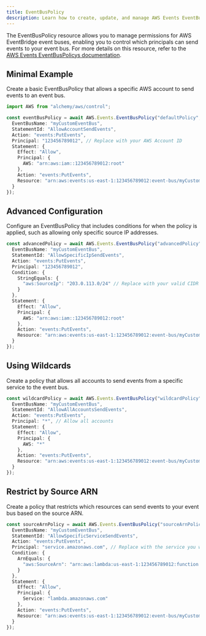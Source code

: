 ```yaml
---
title: EventBusPolicy
description: Learn how to create, update, and manage AWS Events EventBusPolicys using Alchemy Cloud Control.
---
```


The EventBusPolicy resource allows you to manage permissions for AWS EventBridge event buses, enabling you to control which principals can send events to your event bus. For more details on this resource, refer to the [AWS Events EventBusPolicys documentation](https://docs.aws.amazon.com/events/latest/userguide/).

## Minimal Example

Create a basic EventBusPolicy that allows a specific AWS account to send events to an event bus.

```ts
import AWS from "alchemy/aws/control";

const eventBusPolicy = await AWS.Events.EventBusPolicy("defaultPolicy", {
  EventBusName: "myCustomEventBus",
  StatementId: "AllowAccountSendEvents",
  Action: "events:PutEvents",
  Principal: "123456789012", // Replace with your AWS Account ID
  Statement: {
    Effect: "Allow",
    Principal: {
      AWS: "arn:aws:iam::123456789012:root"
    },
    Action: "events:PutEvents",
    Resource: "arn:aws:events:us-east-1:123456789012:event-bus/myCustomEventBus"
  }
});
```

## Advanced Configuration

Configure an EventBusPolicy that includes conditions for when the policy is applied, such as allowing only specific source IP addresses.

```ts
const advancedPolicy = await AWS.Events.EventBusPolicy("advancedPolicy", {
  EventBusName: "myCustomEventBus",
  StatementId: "AllowSpecificIpSendEvents",
  Action: "events:PutEvents",
  Principal: "123456789012",
  Condition: {
    StringEquals: {
      "aws:SourceIp": "203.0.113.0/24" // Replace with your valid CIDR block
    }
  },
  Statement: {
    Effect: "Allow",
    Principal: {
      AWS: "arn:aws:iam::123456789012:root"
    },
    Action: "events:PutEvents",
    Resource: "arn:aws:events:us-east-1:123456789012:event-bus/myCustomEventBus"
  }
});
```

## Using Wildcards

Create a policy that allows all accounts to send events from a specific service to the event bus.

```ts
const wildcardPolicy = await AWS.Events.EventBusPolicy("wildcardPolicy", {
  EventBusName: "myCustomEventBus",
  StatementId: "AllowAllAccountsSendEvents",
  Action: "events:PutEvents",
  Principal: "*", // Allow all accounts
  Statement: {
    Effect: "Allow",
    Principal: {
      AWS: "*"
    },
    Action: "events:PutEvents",
    Resource: "arn:aws:events:us-east-1:123456789012:event-bus/myCustomEventBus"
  }
});
```

## Restrict by Source ARN

Create a policy that restricts which resources can send events to your event bus based on the source ARN.

```ts
const sourceArnPolicy = await AWS.Events.EventBusPolicy("sourceArnPolicy", {
  EventBusName: "myCustomEventBus",
  StatementId: "AllowSpecificServiceSendEvents",
  Action: "events:PutEvents",
  Principal: "service.amazonaws.com", // Replace with the service you want to allow
  Condition: {
    ArnEquals: {
      "aws:SourceArn": "arn:aws:lambda:us-east-1:123456789012:function:MyFunction" // Replace with your Lambda function ARN
    }
  },
  Statement: {
    Effect: "Allow",
    Principal: {
      Service: "lambda.amazonaws.com"
    },
    Action: "events:PutEvents",
    Resource: "arn:aws:events:us-east-1:123456789012:event-bus/myCustomEventBus"
  }
});
```